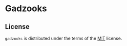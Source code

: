 # Gadzooks

<!-- ## Installation

```console
pip install gadzooks
``` -->

## License

`gadzooks` is distributed under the terms of the [MIT](https://spdx.org/licenses/MIT.html) license.
